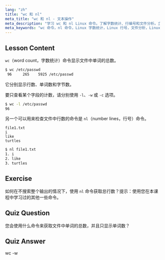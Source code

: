```yaml
---
lang: "zh"
title: "wc 和 nl"
meta_title: "wc 和 nl - 文本操作"
meta_description: "学习 wc 和 nl Linux 命令。了解字数统计、行编号和文件分析。立即提高您的 Linux 命令行技能！"
meta_keywords: "wc 命令，nl 命令，Linux 字数统计，Linux 行号，文件分析，Linux 教程，Linux 初学者，Linux 指南"
---
```


## Lesson Content

`wc`（word count，字数统计）命令显示文件中单词的总数。

```bash
$ wc /etc/passwd
 96     265    5925 /etc/passwd
```

它分别显示行数、单词数和字节数。

要只查看某个字段的计数，请分别使用 `-l`、`-w` 或 `-c` 选项。

```bash
$ wc -l /etc/passwd
96
```

另一个可以用来检查文件中行数的命令是 `nl`（number lines，行号）命令。

```plaintext
file1.txt
i
like
turtles
```

```bash
$ nl file1.txt
1. i
2. like
3. turtles
```

## Exercise

如何在不搜索整个输出的情况下，使用 `nl` 命令获取总行数？提示：使用您在本课程中学习过的其他一些命令。

## Quiz Question

您会使用什么命令来获取文件中单词的总数，并且只显示单词数？

## Quiz Answer

wc -w

